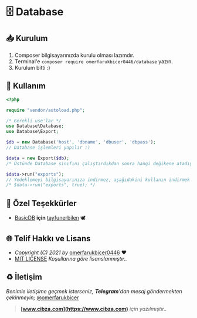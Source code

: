 # 🗄️ Database

## 📥 Kurulum

1. Composer bilgisayarınızda kurulu olması lazımdır.
2. Terminal'e `composer require omerfarukbicer0446/database` yazın.
3. Kurulum bitti :) 

## 📒 Kullanım
```php
<?php

require "vendor/autoload.php";

/* Gerekli use'lar */
use Database\Database;
use Database\Export;

$db = new Database('host', 'dbname', 'dbuser', 'dbpass'); 
// Database işlemleri yapılır :)

$data = new Export($db);
/* Üstünde Database sınıfını çalıştırdıkdan sonra hangi değikene atadıysanız onu bu sınıfın içine gönderin */

$data->run("exports"); 
// Yedeklemeyi bilgisayarınıza indirmez, aşağıdakini kullanın indirmek için
/* $data->run("exports", true); */
```

## 💚 Özel Teşekkürler

* [BasicDB](https://github.com/tayfunerbilen/basicdb) **için** [tayfunerbilen](https://github.com/tayfunerbilen) 🕊


## 🌐 Telif Hakkı ve Lisans

* *Copyright (C) 2021 by* [omerfarukbicer0446](https://github.com/omerfarukbicer0446) ❤️️
* [MIT LICENSE](https://github.com/omerfarukbicer0446/database/blob/master/LICENSE) *Koşullarına göre lisanslanmıştır..*

## ♻️ İletişim

*Benimle iletişime geçmek isterseniz, **Telegram**'dan mesaj göndermekten çekinmeyin;* [@omerfarukbicer](https://t.me/omerfarukbicer)


> **[www.cibza.com](https://www.cibza.com)** *için yazılmıştır..*
